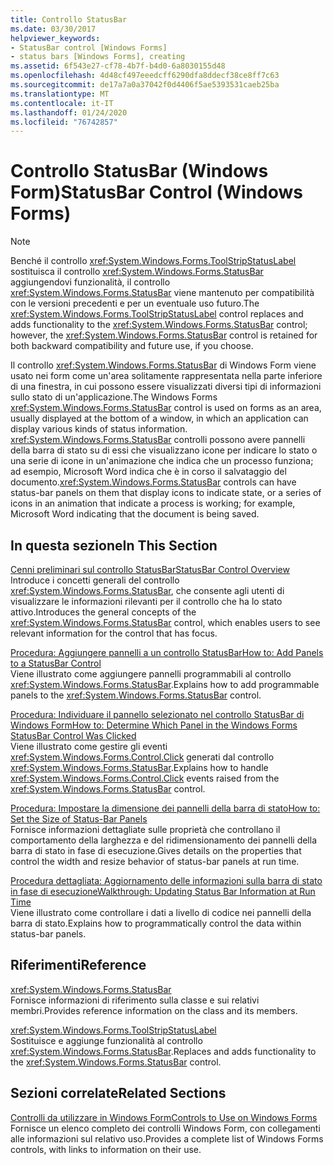 ```yaml
---
title: Controllo StatusBar
ms.date: 03/30/2017
helpviewer_keywords:
- StatusBar control [Windows Forms]
- status bars [Windows Forms], creating
ms.assetid: 6f543e27-cf78-4b7f-b4d0-6a8030155d48
ms.openlocfilehash: 4d48cf497eeedcff6290dfa8ddecf38ce8ff7c63
ms.sourcegitcommit: de17a7a0a37042f0d4406f5ae5393531caeb25ba
ms.translationtype: MT
ms.contentlocale: it-IT
ms.lasthandoff: 01/24/2020
ms.locfileid: "76742857"
---
```

# <a name="statusbar-control-windows-forms"></a><span data-ttu-id="c9afd-102">Controllo StatusBar (Windows Form)</span><span class="sxs-lookup"><span data-stu-id="c9afd-102">StatusBar Control (Windows Forms)</span></span>
> [!NOTE]
> <span data-ttu-id="c9afd-103">Benché il controllo <xref:System.Windows.Forms.ToolStripStatusLabel> sostituisca il controllo <xref:System.Windows.Forms.StatusBar> aggiungendovi funzionalità, il controllo <xref:System.Windows.Forms.StatusBar> viene mantenuto per compatibilità con le versioni precedenti e per un eventuale uso futuro.</span><span class="sxs-lookup"><span data-stu-id="c9afd-103">The <xref:System.Windows.Forms.ToolStripStatusLabel> control replaces and adds functionality to the <xref:System.Windows.Forms.StatusBar> control; however, the <xref:System.Windows.Forms.StatusBar> control is retained for both backward compatibility and future use, if you choose.</span></span>  
  
 <span data-ttu-id="c9afd-104">Il controllo <xref:System.Windows.Forms.StatusBar> di Windows Form viene usato nei form come un'area solitamente rappresentata nella parte inferiore di una finestra, in cui possono essere visualizzati diversi tipi di informazioni sullo stato di un'applicazione.</span><span class="sxs-lookup"><span data-stu-id="c9afd-104">The Windows Forms <xref:System.Windows.Forms.StatusBar> control is used on forms as an area, usually displayed at the bottom of a window, in which an application can display various kinds of status information.</span></span> <span data-ttu-id="c9afd-105"><xref:System.Windows.Forms.StatusBar> controlli possono avere pannelli della barra di stato su di essi che visualizzano icone per indicare lo stato o una serie di icone in un'animazione che indica che un processo funziona; ad esempio, Microsoft Word indica che è in corso il salvataggio del documento.</span><span class="sxs-lookup"><span data-stu-id="c9afd-105"><xref:System.Windows.Forms.StatusBar> controls can have status-bar panels on them that display icons to indicate state, or a series of icons in an animation that indicate a process is working; for example, Microsoft Word indicating that the document is being saved.</span></span>  
  
## <a name="in-this-section"></a><span data-ttu-id="c9afd-106">In questa sezione</span><span class="sxs-lookup"><span data-stu-id="c9afd-106">In This Section</span></span>  
 [<span data-ttu-id="c9afd-107">Cenni preliminari sul controllo StatusBar</span><span class="sxs-lookup"><span data-stu-id="c9afd-107">StatusBar Control Overview</span></span>](statusbar-control-overview-windows-forms.md)  
 <span data-ttu-id="c9afd-108">Introduce i concetti generali del controllo <xref:System.Windows.Forms.StatusBar>, che consente agli utenti di visualizzare le informazioni rilevanti per il controllo che ha lo stato attivo.</span><span class="sxs-lookup"><span data-stu-id="c9afd-108">Introduces the general concepts of the <xref:System.Windows.Forms.StatusBar> control, which enables users to see relevant information for the control that has focus.</span></span>  
  
 [<span data-ttu-id="c9afd-109">Procedura: Aggiungere pannelli a un controllo StatusBar</span><span class="sxs-lookup"><span data-stu-id="c9afd-109">How to: Add Panels to a StatusBar Control</span></span>](how-to-add-panels-to-a-statusbar-control.md)  
 <span data-ttu-id="c9afd-110">Viene illustrato come aggiungere pannelli programmabili al controllo <xref:System.Windows.Forms.StatusBar>.</span><span class="sxs-lookup"><span data-stu-id="c9afd-110">Explains how to add programmable panels to the <xref:System.Windows.Forms.StatusBar> control.</span></span>  
  
 [<span data-ttu-id="c9afd-111">Procedura: Individuare il pannello selezionato nel controllo StatusBar di Windows Form</span><span class="sxs-lookup"><span data-stu-id="c9afd-111">How to: Determine Which Panel in the Windows Forms StatusBar Control Was Clicked</span></span>](determine-which-panel-wf-statusbar-control-was-clicked.md)  
 <span data-ttu-id="c9afd-112">Viene illustrato come gestire gli eventi <xref:System.Windows.Forms.Control.Click> generati dal controllo <xref:System.Windows.Forms.StatusBar>.</span><span class="sxs-lookup"><span data-stu-id="c9afd-112">Explains how to handle <xref:System.Windows.Forms.Control.Click> events raised from the <xref:System.Windows.Forms.StatusBar> control.</span></span>  
  
 [<span data-ttu-id="c9afd-113">Procedura: Impostare la dimensione dei pannelli della barra di stato</span><span class="sxs-lookup"><span data-stu-id="c9afd-113">How to: Set the Size of Status-Bar Panels</span></span>](how-to-set-the-size-of-status-bar-panels.md)  
 <span data-ttu-id="c9afd-114">Fornisce informazioni dettagliate sulle proprietà che controllano il comportamento della larghezza e del ridimensionamento dei pannelli della barra di stato in fase di esecuzione.</span><span class="sxs-lookup"><span data-stu-id="c9afd-114">Gives details on the properties that control the width and resize behavior of status-bar panels at run time.</span></span>  
  
 [<span data-ttu-id="c9afd-115">Procedura dettagliata: Aggiornamento delle informazioni sulla barra di stato in fase di esecuzione</span><span class="sxs-lookup"><span data-stu-id="c9afd-115">Walkthrough: Updating Status Bar Information at Run Time</span></span>](walkthrough-updating-status-bar-information-at-run-time.md)  
 <span data-ttu-id="c9afd-116">Viene illustrato come controllare i dati a livello di codice nei pannelli della barra di stato.</span><span class="sxs-lookup"><span data-stu-id="c9afd-116">Explains how to programmatically control the data within status-bar panels.</span></span>  
  
## <a name="reference"></a><span data-ttu-id="c9afd-117">Riferimenti</span><span class="sxs-lookup"><span data-stu-id="c9afd-117">Reference</span></span>  
 <xref:System.Windows.Forms.StatusBar>  
 <span data-ttu-id="c9afd-118">Fornisce informazioni di riferimento sulla classe e sui relativi membri.</span><span class="sxs-lookup"><span data-stu-id="c9afd-118">Provides reference information on the class and its members.</span></span>  
  
 <xref:System.Windows.Forms.ToolStripStatusLabel>  
 <span data-ttu-id="c9afd-119">Sostituisce e aggiunge funzionalità al controllo <xref:System.Windows.Forms.StatusBar>.</span><span class="sxs-lookup"><span data-stu-id="c9afd-119">Replaces and adds functionality to the <xref:System.Windows.Forms.StatusBar> control.</span></span>  
  
## <a name="related-sections"></a><span data-ttu-id="c9afd-120">Sezioni correlate</span><span class="sxs-lookup"><span data-stu-id="c9afd-120">Related Sections</span></span>  
 [<span data-ttu-id="c9afd-121">Controlli da utilizzare in Windows Form</span><span class="sxs-lookup"><span data-stu-id="c9afd-121">Controls to Use on Windows Forms</span></span>](controls-to-use-on-windows-forms.md)  
 <span data-ttu-id="c9afd-122">Fornisce un elenco completo dei controlli Windows Form, con collegamenti alle informazioni sul relativo uso.</span><span class="sxs-lookup"><span data-stu-id="c9afd-122">Provides a complete list of Windows Forms controls, with links to information on their use.</span></span>
